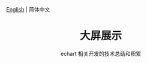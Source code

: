 [English](./README.md) | 简体中文

<h1 align="center">大屏展示</h1>

<div align="center">
 echart 相关开发的技术总结和积累
</div>